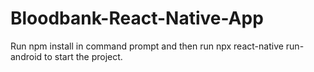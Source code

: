 # Bloodbank-React-Native-App
Run npm install in command prompt and then run npx react-native run-android to start the project.
